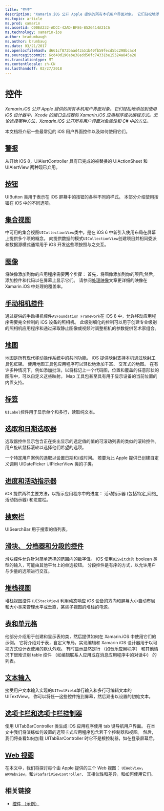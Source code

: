 ```yaml
---
title: "控件"
description: "Xamarin.iOS 公开 Apple 提供的所有本机用户界面对象。 它们轻松地添加到使用 iOS 设计器中，Xcode 的接口生成器的 Xamarin.iOS 应用程序或以编程方式。 无论选择哪种方法，Xamarin.iOS 公开所有用户界面对象属性和 C# 中的方法。"
ms.topic: article
ms.prod: xamarin
ms.assetid: C00EA232-ADCC-42AD-BF86-B526414A21C6
ms.technology: xamarin-ios
author: bradumbaugh
ms.author: brumbaug
ms.date: 03/21/2017
ms.openlocfilehash: d661cf873baad43a51b40fb59fecd5bc298bcac4
ms.sourcegitcommit: 6cd40d190abe38edd50fc74331be15324a845a28
ms.translationtype: MT
ms.contentlocale: zh-CN
ms.lasthandoff: 02/27/2018
---
```

# <a name="controls"></a>控件

_Xamarin.iOS 公开 Apple 提供的所有本机用户界面对象。它们轻松地添加到使用 iOS 设计器中，Xcode 的接口生成器的 Xamarin.iOS 应用程序或以编程方式。无论选择哪种方法，Xamarin.iOS 公开所有用户界面对象属性和 C# 中的方法。_

本文档将介绍一些最常见的 iOS 用户界面控件以及如何使用它们。

## <a name="alertsalertsmd"></a>[警报](alerts.md)

从开始 iOS 8，UIAlertController 具有已完成的被替换的 UIActionSheet 和 UIAlertView 两种现已弃用。

## <a name="buttonsbuttonsmd"></a>[按钮](buttons.md)

UIButton 类用于表示在 iOS 屏幕中的按钮的各种不同的样式。 本部分介绍使用按钮在 iOS 中的不同选项。

## <a name="collection-viewsuicollectionviewmd"></a>[集合视图](uicollectionview.md)

中可用的集合视图`UICollectionView`类中，是在 iOS 6 中新引入使用布局在屏幕上提供多个项的概念。 向提供数据的模式`UICollectionView`创建项目并相同委派和数据源模式通常用于 iOS 开发这些项按照与之交互。

## <a name="imagesimagemd"></a>[图像](image.md)

将映像添加到你的应用程序需要两个步骤： 首先，将图像添加到你的项目;然后，添加控件和代码以在屏幕上显示它们。 请参阅[处理映像](~/ios/app-fundamentals/images-icons/index.md)文章更详细的映像在 Xamarin.iOS 中处理的覆盖率。

## <a name="manual-camera-controlsintro-to-manual-camera-controlsmd"></a>[手动相机控件](intro-to-manual-camera-controls.md)

通过提供的手动相机控件`AVFoundation Framework`在 iOS 8 中，允许移动应用程序需要完全控制的 iOS 设备的照相机。 此级别细化的控制可以用于创建专业级别的照相机应用程序和通过采取静止图像或视频时调整相机的参数提供艺术家组合。

## <a name="mapsios-mapsindexmd"></a>[地图](ios-maps/index.md)

地图是所有现代移动操作系统中的共同功能。 iOS 提供映射支持本机通过映射工具包框架。 使用地图工具包应用程序可以轻松地添加丰富、 交互式的地图。 在有许多种情况下，例如添加批注，以将标记上一个代码图，位置和覆盖的任意形状的图形中，可以自定义这些映射。 Map 工具包甚至具有用于显示设备的当前位置的内置支持。

## <a name="labelslabelsmd"></a>[标签](labels.md)

`UILabel`控件用于显示单个和多行，读取纯文本。

## <a name="pickers-and-date-pickerspickermd"></a>[选取和日期选取器](picker.md)

选取器控件显示包含正在突出显示的选定值的值的可滚动列表的类似的滚轮控件。 用户旋转鼠标滚轮以选择他们希望的选项。

一个特定用户案例的选取以设置日期和/或时间。 若要为此 Apple 提供已创建自定义调用 UIDatePicker UIPickerView 类的子类。

## <a name="progress-and-activity-indicatorsprogress-activity-indicatormd"></a>[进度和活动指示器](progress-activity-indicator.md)

iOS 提供两种主要方法，以指示应用程序中的进度： 活动指示器 (包括特定_网络_活动指示器) 和进度栏。

## <a name="search-barssearchbarmd"></a>[搜索栏](searchbar.md)

UISearchBar 用于搜索的值列表。 

## <a name="sliders-steppers-and-segmented-controlsslider-switch-segmented-controlsmd"></a>[滑块、 分档器和分段的控件](slider-switch-segmented-controls.md)

滑块控件允许针对简单选择的范围内的数字值。 iOS 使用`UISwitch`为 boolean 类型的输入，可能由其他平台上的单选按钮。 分段控件是有序的方式，以允许用户与少量的选项进行交互。

## <a name="stack-viewuistackviewmd"></a>[堆栈视图](uistackview.md)

堆栈视图控件 (`UIStackView`) 利用动态响应 iOS 设备的方向和屏幕大小自动布局和大小类来管理水平或垂直，某些子视图的堆栈的电源。

## <a name="tables-and-cellstablesindexmd"></a>[表和单元格](tables/index.md)

他部分介绍用于创建和显示表的类，然后提供如何在 Xamarin.iOS 中使用它们的示例。 它将介绍对于表，自定义布局，实现编辑和 Xamarin iOS 设计器用于以可视方式设计表使用的默认外观。 有时显示显然是行 （如音乐应用程序） 和其他情况下很难识别 table 控件 （如编辑联系人应用或在消息应用程序中的对话中） 的列表。

## <a name="text-inputtext-inputmd"></a>[文本输入](text-input.md)

接受用户文本输入实现的`UITextField`单行输入和多行可编辑文本的 UITextView。 你可以将任一这些控件拖到屏幕，然后双击以设置的初始文本。

## <a name="tab-bars-and-tab-bar-controllerscreating-tabbed-applicationsmd"></a>[选项卡栏和选项卡栏控制器](creating-tabbed-applications.md)

使用 UITabBarController 类生成 iOS 应用程序使用 tab 键导航用户界面。 在本文中我们将演练如何设置的选项卡式应用程序包含若干个控制器和视图。 然后，我们将查看如何加载 UITabBarController 时它不是根控制器，如在登录屏幕后。

## <a name="web-viewsuiwebviewmd"></a>[Web 视图](uiwebview.md)

在本文中，我们将探讨每个由 Apple 提供的三个 Web 视图： `UIWebView`， `WKWebview`，和`SFSafariViewController`、 其相似性和差异，和如何使用它们。

## <a name="related-links"></a>相关链接

- [控件 （示例）](https://developer.xamarin.com/samples/Controls/)
